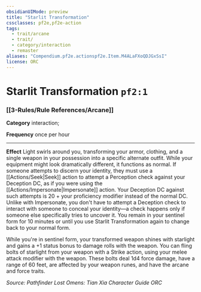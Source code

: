 ```yaml
---
obsidianUIMode: preview
title: "Starlit Transformation"
cssclasses: pf2e,pf2e-action
tags:
  - trait/arcane
  - trait/
  - category/interaction
  - remaster
aliases: "Compendium.pf2e.actionspf2e.Item.M4ALaFXoQDJGxSsI"
license: ORC
---
```

# Starlit Transformation `pf2:1`

### [[3-Rules/Rule References/Arcane]]

**Category** interaction; 




**Frequency** once per hour

* * *

**Effect** Light swirls around you, transforming your armor, clothing, and a single weapon in your possession into a specific alternate outfit. While your equipment might look dramatically different, it functions as normal. If someone attempts to discern your identity, they must use a [[Actions/Seek|Seek]] action to attempt a Perception check against your Deception DC, as if you were using the [[Actions/Impersonate|Impersonate]] action. Your Deception DC against such attempts is 20 + your proficiency modifier instead of the normal DC. Unlike with Impersonate, you don't have to attempt a Deception check to interact with someone to conceal your identity—a check happens only if someone else specifically tries to uncover it. You remain in your sentinel form for 10 minutes or until you use Starlit Transformation again to change back to your normal form.

While you're in sentinel form, your transformed weapon shines with starlight and gains a +1 status bonus to damage rolls with the weapon. You can fling bolts of starlight from your weapon with a Strike action, using your melee attack modifier with the weapon. These bolts deal 1d4 force damage, have a range of 60 feet, are affected by your weapon runes, and have the arcane and force traits.

*Source: Pathfinder Lost Omens: Tian Xia Character Guide*
*ORC*